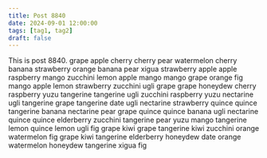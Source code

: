 ```yaml
---
title: Post 8840
date: 2024-09-01 12:00:00
tags: [tag1, tag2]
draft: false
---
```

This is post 8840.
grape
apple
cherry
cherry
pear
watermelon
cherry
banana
strawberry
orange
banana
pear
xigua
strawberry
apple
apple
raspberry
mango
zucchini
lemon
apple
mango
mango
grape
orange
fig
mango
apple
lemon
strawberry
zucchini
ugli
grape
grape
honeydew
cherry
raspberry
yuzu
tangerine
tangerine
ugli
zucchini
raspberry
yuzu
nectarine
ugli
tangerine
grape
tangerine
date
ugli
nectarine
strawberry
quince
quince
tangerine
banana
nectarine
pear
grape
quince
quince
banana
ugli
nectarine
quince
quince
elderberry
zucchini
tangerine
pear
yuzu
mango
tangerine
lemon
quince
lemon
ugli
fig
grape
kiwi
grape
tangerine
kiwi
zucchini
orange
watermelon
fig
grape
kiwi
tangerine
elderberry
honeydew
date
orange
watermelon
honeydew
tangerine
xigua
fig
